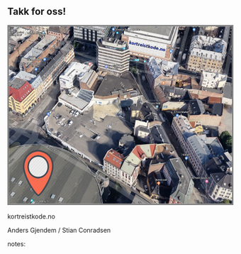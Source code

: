 ## Takk for oss!

<img class="kortreist" src="img/kortreistkode.png" style="border:3px solid grey" height="400" width="600" />

kortreistkode.no

Anders Gjendem / Stian Conradsen

notes:
